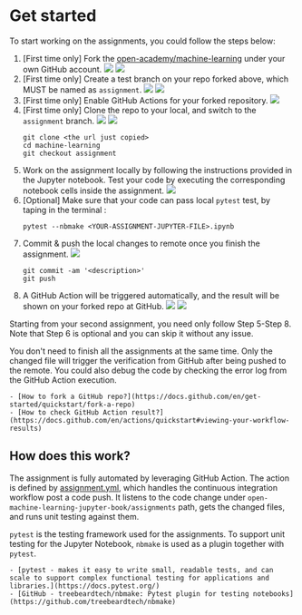 
# Get started

To start working on the assignments, you could follow the  steps below:

1. [First time only] Fork the [open-academy/machine-learning](https://github.com/open-academy/machine-learning) under your own GitHub account.
![](https://test-jupyter-notebook.github.io/static/images/fork-01.jpg)
![](https://test-jupyter-notebook.github.io/static/images/fork-02.jpg)
2. [First time only] Create a test branch on your repo forked above, which MUST be named as `assignment`.
![](https://test-jupyter-notebook.github.io/static/images/create_branch-01.jpg)
![](https://test-jupyter-notebook.github.io/static/images/create_branch-02.jpg)
3. [First time only] Enable GitHub Actions for your forked repository.
![](https://test-jupyter-notebook.github.io/static/images/enable_actions.png)
4. [First time only] Clone the repo to your local, and switch to the `assignment` branch.
![](https://test-jupyter-notebook.github.io/static/images/git_clone-01.jpg)
![](https://test-jupyter-notebook.github.io/static/images/clone_checkout.png)
    ```shell
    git clone <the url just copied>
    cd machine-learning
    git checkout assignment
    ```
5. Work on the assignment locally by following the instructions provided in the Jupyter notebook. Test your code by executing the corresponding notebook cells inside the assignment.
![](https://test-jupyter-notebook.github.io/static/images/executing-code-cell.png)
6. [Optional] Make sure that your code can pass local `pytest` test, by taping in the terminal : <br>
    ```shell
   pytest --nbmake <YOUR-ASSIGNMENT-JUPYTER-FILE>.ipynb
   ```
7. Commit & push the local changes to remote once you finish the assignment.
![](https://test-jupyter-notebook.github.io/static/images/commit_push.png)
    ```shell
    git commit -am '<description>'
    git push
    ```
8. A GitHub Action will be triggered automatically, and the result will be shown on your forked repo at GitHub.
![](https://test-jupyter-notebook.github.io/static/images/actions-1.png)
![](https://test-jupyter-notebook.github.io/static/images/actions-2.png)

Starting from your second assignment, you need only follow 
Step 5-Step 8. Note that Step 6 is optional and you can skip it without any issue.

You don't need to finish all the assignments at the same time. Only the changed file will trigger the verification from GitHub after being pushed to the remote. You could also debug the code by checking the error log from the GitHub Action execution.

```{seealso}
- [How to fork a GitHub repo?](https://docs.github.com/en/get-started/quickstart/fork-a-repo)
- [How to check GitHub Action result?](https://docs.github.com/en/actions/quickstart#viewing-your-workflow-results)
```

## How does this work?

The assignment is fully automated by leveraging GitHub Action. The action is defined by [assignment.yml](https://github.com/open-academy/machine-learning/blob/main/.github/workflows/assignment.yml), which handles the continuous integration workflow post a code push. It listens to the code change under `open-machine-learning-jupyter-book/assignments` path, gets the changed files, and runs unit testing against them.

`pytest` is the testing framework used for the assignments. To support unit testing for the Jupyter Notebook, `nbmake` is used as a plugin together with `pytest`.

```{seealso}
- [pytest - makes it easy to write small, readable tests, and can scale to support complex functional testing for applications and libraries.](https://docs.pytest.org/)
- [GitHub - treebeardtech/nbmake: Pytest plugin for testing notebooks](https://github.com/treebeardtech/nbmake)
```
